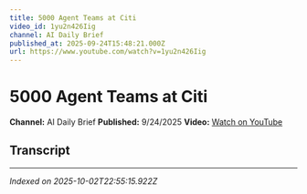 ```yaml
---
title: 5000 Agent Teams at Citi
video_id: 1yu2n426Iig
channel: AI Daily Brief
published_at: 2025-09-24T15:48:21.000Z
url: https://www.youtube.com/watch?v=1yu2n426Iig
---
```


# 5000 Agent Teams at Citi

**Channel:** AI Daily Brief
**Published:** 9/24/2025
**Video:** [Watch on YouTube](https://www.youtube.com/watch?v=1yu2n426Iig)

## Transcript



---

*Indexed on 2025-10-02T22:55:15.922Z*
